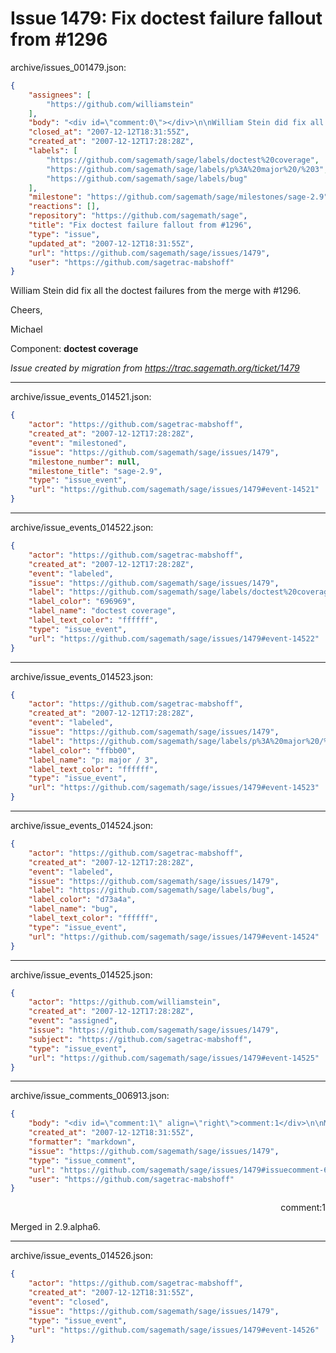 # Issue 1479: Fix doctest failure fallout from #1296

archive/issues_001479.json:
```json
{
    "assignees": [
        "https://github.com/williamstein"
    ],
    "body": "<div id=\"comment:0\"></div>\n\nWilliam Stein did fix all the doctest failures from the merge with #1296.\n\nCheers,\n\nMichael\n\nComponent: **doctest coverage**\n\n_Issue created by migration from https://trac.sagemath.org/ticket/1479_\n\n",
    "closed_at": "2007-12-12T18:31:55Z",
    "created_at": "2007-12-12T17:28:28Z",
    "labels": [
        "https://github.com/sagemath/sage/labels/doctest%20coverage",
        "https://github.com/sagemath/sage/labels/p%3A%20major%20/%203",
        "https://github.com/sagemath/sage/labels/bug"
    ],
    "milestone": "https://github.com/sagemath/sage/milestones/sage-2.9",
    "reactions": [],
    "repository": "https://github.com/sagemath/sage",
    "title": "Fix doctest failure fallout from #1296",
    "type": "issue",
    "updated_at": "2007-12-12T18:31:55Z",
    "url": "https://github.com/sagemath/sage/issues/1479",
    "user": "https://github.com/sagetrac-mabshoff"
}
```
<div id="comment:0"></div>

William Stein did fix all the doctest failures from the merge with #1296.

Cheers,

Michael

Component: **doctest coverage**

_Issue created by migration from https://trac.sagemath.org/ticket/1479_





---

archive/issue_events_014521.json:
```json
{
    "actor": "https://github.com/sagetrac-mabshoff",
    "created_at": "2007-12-12T17:28:28Z",
    "event": "milestoned",
    "issue": "https://github.com/sagemath/sage/issues/1479",
    "milestone_number": null,
    "milestone_title": "sage-2.9",
    "type": "issue_event",
    "url": "https://github.com/sagemath/sage/issues/1479#event-14521"
}
```



---

archive/issue_events_014522.json:
```json
{
    "actor": "https://github.com/sagetrac-mabshoff",
    "created_at": "2007-12-12T17:28:28Z",
    "event": "labeled",
    "issue": "https://github.com/sagemath/sage/issues/1479",
    "label": "https://github.com/sagemath/sage/labels/doctest%20coverage",
    "label_color": "696969",
    "label_name": "doctest coverage",
    "label_text_color": "ffffff",
    "type": "issue_event",
    "url": "https://github.com/sagemath/sage/issues/1479#event-14522"
}
```



---

archive/issue_events_014523.json:
```json
{
    "actor": "https://github.com/sagetrac-mabshoff",
    "created_at": "2007-12-12T17:28:28Z",
    "event": "labeled",
    "issue": "https://github.com/sagemath/sage/issues/1479",
    "label": "https://github.com/sagemath/sage/labels/p%3A%20major%20/%203",
    "label_color": "ffbb00",
    "label_name": "p: major / 3",
    "label_text_color": "ffffff",
    "type": "issue_event",
    "url": "https://github.com/sagemath/sage/issues/1479#event-14523"
}
```



---

archive/issue_events_014524.json:
```json
{
    "actor": "https://github.com/sagetrac-mabshoff",
    "created_at": "2007-12-12T17:28:28Z",
    "event": "labeled",
    "issue": "https://github.com/sagemath/sage/issues/1479",
    "label": "https://github.com/sagemath/sage/labels/bug",
    "label_color": "d73a4a",
    "label_name": "bug",
    "label_text_color": "ffffff",
    "type": "issue_event",
    "url": "https://github.com/sagemath/sage/issues/1479#event-14524"
}
```



---

archive/issue_events_014525.json:
```json
{
    "actor": "https://github.com/williamstein",
    "created_at": "2007-12-12T17:28:28Z",
    "event": "assigned",
    "issue": "https://github.com/sagemath/sage/issues/1479",
    "subject": "https://github.com/sagetrac-mabshoff",
    "type": "issue_event",
    "url": "https://github.com/sagemath/sage/issues/1479#event-14525"
}
```



---

archive/issue_comments_006913.json:
```json
{
    "body": "<div id=\"comment:1\" align=\"right\">comment:1</div>\n\nMerged in 2.9.alpha6.",
    "created_at": "2007-12-12T18:31:55Z",
    "formatter": "markdown",
    "issue": "https://github.com/sagemath/sage/issues/1479",
    "type": "issue_comment",
    "url": "https://github.com/sagemath/sage/issues/1479#issuecomment-6913",
    "user": "https://github.com/sagetrac-mabshoff"
}
```

<div id="comment:1" align="right">comment:1</div>

Merged in 2.9.alpha6.



---

archive/issue_events_014526.json:
```json
{
    "actor": "https://github.com/sagetrac-mabshoff",
    "created_at": "2007-12-12T18:31:55Z",
    "event": "closed",
    "issue": "https://github.com/sagemath/sage/issues/1479",
    "type": "issue_event",
    "url": "https://github.com/sagemath/sage/issues/1479#event-14526"
}
```
